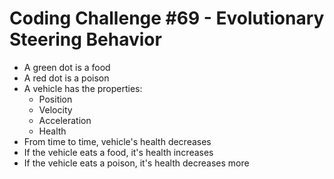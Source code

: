 # Coding Challenge #69 - Evolutionary Steering Behavior

- A green dot is a food
- A red dot is a poison
- A vehicle has the properties:
  - Position
  - Velocity
  - Acceleration
  - Health
- From time to time, vehicle's health decreases
- If the vehicle eats a food, it's health increases
- If the vehicle eats a poison, it's health decreases more
